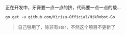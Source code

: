正在开发中，牙膏要一点一点的挤，代码要一点一点的敲...

```
go get -u github.com/Kirizu-Official/HikRobot-Go
```


> 自己够用了，除非有star，不然这个项目不更新了
